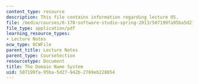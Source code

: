 ```yaml
---
content_type: resource
description: This file contains information regarding lecture 05.
file: /media/courses/6-170-software-studio-spring-2013/507199fa95ba5d27942b2769eb228854_MIT6_170S13_05-dmn-names.pdf
file_type: application/pdf
learning_resource_types:
- Lecture Notes
ocw_type: OCWFile
parent_title: Lecture Notes
parent_type: CourseSection
resourcetype: Document
title: The Domain Name System
uid: 507199fa-95ba-5d27-942b-2769eb228854
---
```

